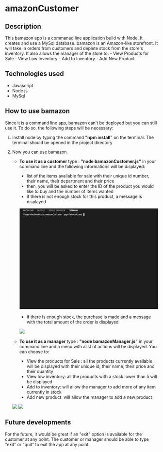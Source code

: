 # amazonCustomer

## Description
This bamazon app is a commanad line application build with Node.
It creates and use a MySql database.
bamazon is an Amazon-like storefront. It will take in orders from customers and deplete stock from the store's inventory. 
It also allows the manager of the store to:
    - View Products for Sale
    - View Low Inventory
    - Add to Inventory
    - Add New Product

## Technologies used
* Javascript
* Node js
* MySql

## How to use bamazon
Since it is a command line app, bamazon can't be deployed but you can still use it. To do so, the following steps will be necessary: 

 1. Install node by typing the command **"npm install"** on the terminal. The terminal should be opened in the project directory
 2. Now you can use bamazon. 
 
    *  __To use it as a customer__
         type : **"node bamazonCustomer.js"** in your command line and the following informations will be displayed:
         - list of the items available for sale with their unique id number, their name, their department and their price
         - then, you will be asked to enter the ID of the product you would like to buy and the number of items wanted
         - if there is not enough stock for this product, a message is displayed

        ![](insufficentQty.gif)


         - if there is enough stock, the purchase is made and a message with the total amount of the order is displayed

        ![](purchase.gif)

    *  __To use it as a manager__ 
        type : **"node bamazonManager.js"** in your command line and a menu with alist of actions will be displayed. You can choose to:  
        - View the products for Sale : all the products currently available will be displayed with their unique id, their name, their price and their quantity
        - View low inventory: all the products with a stock lower than 5 will be displayed
        - Add to inventory: will allow the manager to add more of any item currently in stock
        - Add new product: will allow the manager to add a new product

    ![](manager1.gif)
    ![](manager2.gif)
    

## Future developments
For the future, it would be great if an "exit" option is available for the customer at any point.
The customer or manager should be able to type "exit" or "quit" to exit the app at any point.
    





